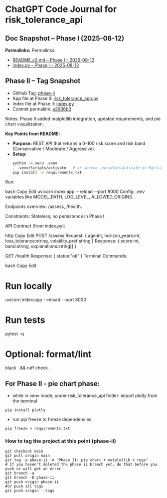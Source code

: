 # ChatGPT Code Journal for risk_tolerance_api

## Doc Snapshot – Phase I (2025-08-12)

**Permalinks:**
Permalinks:
- [README_v2.md – Phase I – 2025-08-12](https://github.com/Senteio/risk_tolerance_api/blob/69508af7388d2175d45f849a5cadc89d005d26dc/README_v2.md)
- [index.py – Phase I – 2025-08-12](https://github.com/Senteio/risk_tolerance_api/blob/69508af7388d2175d45f849a5cadc89d005d26dc/index.py)

## Phase II – Tag Snapshot
- GitHub Tag: [phase-ii](https://github.com/Senteio/risk_tolerance_api/tree/phase-ii)
- App file at Phase II: [risk_tolerance_app.py](https://github.com/Senteio/risk_tolerance_api/blob/phase-ii/risk_tolerance_app.py)
- Index file at Phase II: [index.py](https://github.com/Senteio/risk_tolerance_api/blob/phase-ii/index.py)
- Commit permalink: [a3936b3](https://github.com/Senteio/risk_tolerance_api/commit/a3936b3)

Notes: Phase II added matplotlib integration, updated requirements, and pie chart visualization.



**Key Points from README:**
- **Purpose:** REST API that returns a 0–100 risk score and risk band (Conservative / Moderate / Aggressive).
- **Setup:**  
  ```bash
  python -m venv .venv
  . .venv/Scripts/activate   # or source .venv/bin/activate on Mac/Linux
  pip install -r requirements.txt
Run:

bash
Copy
Edit
uvicorn index:app --reload --port 8000
Config: .env variables like MODEL_PATH, LOG_LEVEL, ALLOWED_ORIGINS.

Endpoints overview: /assess, /health.

Constraints: Stateless; no persistence in Phase I.

API Contract (from index.py):

http
Copy
Edit
POST /assess
Request: { age:int, horizon_years:int, loss_tolerance:string, volatility_pref:string }
Response: { score:int, band:string, explanations:string[] }

GET /health
Response: { status:"ok" }
Terminal Commands:

bash
Copy
Edit
# Run locally
uvicorn index:app --reload --port 8000

# Run tests
pytest -q

# Optional: format/lint
black . && ruff check .
## For Phase II - pie chart phase:
- while in venv mode, under risk_tolerance_api folder:  import plotly from the terminal
```
pip install plotly
```
- run pip freeze to freeze dependencies
```
pip freeze > requirements.txt
```
### How to tag the project at this point (phase-ii)
```
git checkout main
git pull origin main
git tag -a phase-ii -m "Phase II: pie chart + matplotlib + reqs"
# If you haven't deleted the phase ii branch yet, do that before you push or will get an error
git branch -a
git branch -D phase-ii
git push origin phase-ii
#or push all tags
git push origin --tags
```
